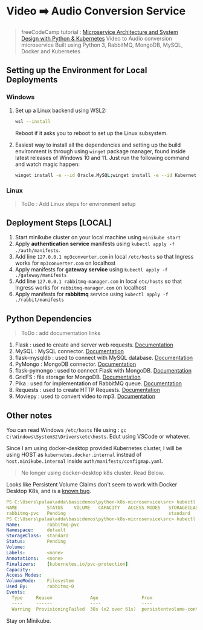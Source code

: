 # Video ➡️ Audio Conversion Service

> freeCodeCamp tutorial : [Microservice Architecture and System Design with Python & Kubernetes](https://www.youtube.com/watch?v=hmkF77F9TLw)
> Video to Audio conversion microservice
> Built using Python 3, RabbitMQ, MongoDB, MySQL, Docker and Kubernetes

## Setting up the Environment for Local Deployments

### Windows

1. Set up a Linux backend using WSL2:

    ```sh
    wsl --install
    ```

    Reboot if it asks you to reboot to set up the Linux subsystem.

2. Easiest way to install all the dependencies and setting up the build environment is through using `winget` package manager, found inside latest releases of Windows 10 and 11. Just run the following command and watch magic happen:

    ```sh
    winget install -e --id Oracle.MySQL;winget install -e --id Kubernetes.kubectl;winget install -e --id Docker.DockerDesktop;winget install -e --id Microsoft.VisualStudioCode;winget install -e --id Python.Python.3.9;winget install -e --id Kubernetes.minikube;winget install -e --id Git.Git
    ```

### Linux

> ToDo : Add Linux steps for environment setup

## Deployment Steps [LOCAL]

1. Start minikube cluster on your local machine using `minikube start`
2. Apply **authentication service** manifests using `kubectl apply -f ./auth/manifests`.
3. Add line `127.0.0.1 mp3converter.com` in local `/etc/hosts` so that Ingress works for `mp3converter.com` on localhost
4. Apply manifests for **gateway service** using `kubectl apply -f ./gateway/manifests`
5. Add line `127.0.0.1 rabbitmq-manager.com` in local `etc/hosts` so that Ingress works for `rabbitmq-manager.com` on localhost
6. Apply manifests for **rabbitmq** service using `kubectl apply -f ./rabbit/manifests`

## Python Dependencies

> ToDo : add documentation links

1. Flask : used to create and server web requests. [Documentation]()
2. MySQL : MySQL connector. [Documentation]()
3. flask-mysqldb : used to connect with MySQL database. [Documentation]()
4. PyMongo : MongoDB connector. [Documentation]()
5. flask-pymongo :  used to connect Flask with MongoDB. [Documentation]()
6. GridFS : file storage for MongoDB. [Documentation]()
7. Pika : used for implementation of RabbitMQ queue. [Documentation]()
8. Requests : used to create HTTP Requests. [Documentation]()
9. Moviepy : used to convert video to mp3. [Documentation]()

## Other notes

You can read Windows `/etc/hosts` file using : `gc C:\Windows\System32\Drivers\etc\hosts`. Edut using VSCode or whatever.

Since I am using docker-desktop provided Kubernetes cluster, I will be using HOST as `kubernetes.docker.internal` instead of `host.minikube.internal` inside `auth/manifests/configmap.yaml`.

> No longer using docker-desktop k8s cluster. Read Below.

Looks like Persistent Volume Claims don't seem to work with Docker Desktop K8s, and is a [known bug](https://github.com/docker/for-win/issues/7023).
  
```yml
PS C:\Users\palaa\adda\basicdemos\python-k8s-microservice\src> kubectl get pvc
NAME           STATUS    VOLUME   CAPACITY   ACCESS MODES   STORAGECLASS   AGE
rabbitmq-pvc   Pending                                      standard       44s
PS C:\Users\palaa\adda\basicdemos\python-k8s-microservice\src> kubectl describe pvc rabbitmq-pvc
Name:          rabbitmq-pvc
Namespace:     default
StorageClass:  standard
Status:        Pending
Volume:
Labels:        <none>
Annotations:   <none>
Finalizers:    [kubernetes.io/pvc-protection]
Capacity:
Access Modes:
VolumeMode:    Filesystem
Used By:       rabbitmq-0
Events:
  Type     Reason              Age                From                         Message
  ----     ------              ----               ----                         -------
  Warning  ProvisioningFailed  38s (x2 over 61s)  persistentvolume-controller  storageclass.storage.k8s.io "standard" not found

```

Stay on Minikube.

